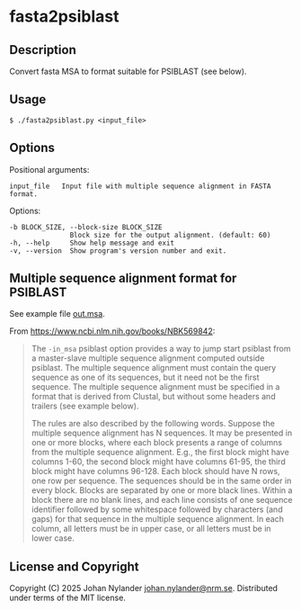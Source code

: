 # fasta2psiblast

## Description

Convert fasta MSA to format suitable for PSIBLAST (see below).

## Usage

    $ ./fasta2psiblast.py <input_file>

## Options

Positional arguments:

    input_file   Input file with multiple sequence alignment in FASTA format.

Options:

    -b BLOCK_SIZE, --block-size BLOCK_SIZE
                   Block size for the output alignment. (default: 60)
    -h, --help     Show help message and exit
    -v, --version  Show program's version number and exit.

## Multiple sequence alignment format for PSIBLAST

See example file [out.msa](out.msa).

From <https://www.ncbi.nlm.nih.gov/books/NBK569842>:

>The `-in_msa` psiblast option provides a way to jump start psiblast from a
>master-slave multiple sequence alignment computed outside psiblast. The
>multiple sequence alignment must contain the query sequence as one of its
>sequences, but it need not be the first sequence. The multiple sequence
>alignment must be specified in a format that is derived from Clustal, but
>without some headers and trailers (see example below).
>
>The rules are also described by the following words. Suppose the multiple
>sequence alignment has N sequences. It may be presented in one or more blocks,
>where each block presents a range of columns from the multiple sequence
>alignment. E.g., the first block might have columns 1-60, the second block
>might have columns 61-95, the third block might have columns 96-128. Each block
>should have N rows, one row per sequence. The sequences should be in the same
>order in every block. Blocks are separated by one or more black lines. Within a
>block there are no blank lines, and each line consists of one sequence
>identifier followed by some whitespace followed by characters (and gaps) for
>that sequence in the multiple sequence alignment. In each column, all letters
>must be in upper case, or all letters must be in lower case.

## License and Copyright

Copyright (C) 2025 Johan Nylander johan.nylander@nrm.se.
Distributed under terms of the MIT license.
